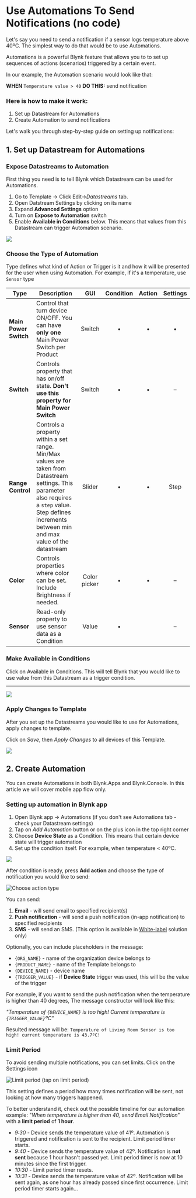 # Use Automations To Send Notifications (no code)

Let's say you need to send a notification if a sensor logs temperature above 40ºC. The simplest way to do that would be to use Automations.&#x20;

Automations is a powerful Blynk feature that allows you to to set up sequences of actions (scenarios) triggered by a certain event.

In our example, the Automation scenario would look like that:&#x20;

**WHEN** `Temperature value > 40` **DO THIS:** send notification



### Here is how to make it work:

1. Set up Datastream for Automations
2. Create Automation to send notifications

Let's walk you through step-by-step guide on setting up notifications:

## 1. Set up Datastream for Automations

### Expose Datastreams to Automation

First thing you need is to tell Blynk which Datastream can be used for Automations.

1. Go to  Template -> Click Edit->_Datastreams_ tab.
2. Open Datstream Settings by clicking on its name&#x20;
3. Expand **Advanced Settings** option
4. Turn on **Expose to Automation** switch
5. Enable **Available in Conditions** below. This means that values from this Datastream can trigger Automation scenario.



![](../../.gitbook/assets/cpt2105201739-1919x971.gif)

###

### Choose the Type of Automation

Type defines what kind of Action or Trigger is it and how it will be presented for the user when using Automation. For example, if it's a temperature, use `Sensor` type

| Type                  | Description                                                                                                                                                                                                 |      GUI     | Condition | Action | Settings |
| --------------------- | ----------------------------------------------------------------------------------------------------------------------------------------------------------------------------------------------------------- | :----------: | :-------: | :----: | :------: |
| **Main Power Switch** | Control that turn device ON/OFF. You can have **only one** Main Power Switch per Product                                                                                                                    |    Switch    |     •     |    •   |     •    |
| **Switch**            | Controls property that has on/off state. **Don't use this property for Main Power Switch**                                                                                                                  |    Switch    |     •     |    •   |     –    |
| **Range Control**     | Controls a property within a set range. Min/Max values are taken from Datastream settings. This parameter also requires a `step` value. Step defines increments between min and max value of the datastream |    Slider    |     •     |    •   |   Step   |
| **Color**             | Controls properties where color can be set. Include Brightness if needed.                                                                                                                                   | Color picker |     •     |    •   |     –    |
| **Sensor**            | Read-only property to use sensor data as a Condition                                                                                                                                                        |     Value    |     •     |        |     –    |





### Make Available in Conditions

Click on Available in Conditions. This will tell Blynk that you would like to use value from this Datastream as a trigger condition.

****

![](../../.gitbook/assets/expose\_to\_auto.gif)

###

### Apply Changes to Template

After you set up the Datastreams you would like to use for Automations, apply changes to template.

Click on _Save_, then _Apply Changes_ to all devices of this Template.&#x20;

![](<../../.gitbook/assets/image (33).png>)







## 2. Create Automation



You can create Automations in both Blynk.Apps and Blynk.Console. In this article we will cover mobile app flow only.

### **Setting up automation in Blynk app**

1. Open Blynk app -> Automations (if you don't see Automations tab - check your Datastream settings)
2. Tap on _Add Automation_ button or on the plus icon in the top right corner
3. Choose **Device State** as a Condition. This means that certain device state will trigger automation
4. Set up the condition itself. For example, when temperature < 40ºC.

![](<../../.gitbook/assets/image (35) (1).png>)

After condition is ready, press **Add action** and choose the type of notification you would like to send:

![Choose action type](https://user-images.githubusercontent.com/72790181/120281347-81f92e80-c2c1-11eb-989d-fb5832653d9f.png)

You can send:

1. **Email** - will send email to specified recipient(s)
2. **Push notification** - will send a push notification (in-app notification) to specified recipients
3. **SMS** - will send an SMS. (This option is available in [White-label](https://www.blynk.io/pricing#business) solution only)

Optionally, you can include placeholders in the message:

* `{ORG_NAME}` - name of the organization device belongs to
* `{PRODUCT_NAME}` - name of the Template belongs to
* `{DEVICE_NAME}` - device name
* `{TRIGGER_VALUE}` - if **Device State** trigger was used, this will be the value of the trigger

For example, if you want to send the push notification when the temperature is higher than 40 degrees, The message constructor will look like this:

_"Temperature of `{DEVICE_NAME}` is too high! Current temperature is `{TRIGGER_VALUE}`ºC"_

Resulted message will be: `Temperature of Living Room Sensor is too high! current temperature is 43.7ºC!`

###

### Limit Period

To avoid sending multiple notifications, you can set limits. Click on the Settings icon

![Limit period (tap on limit period)](https://user-images.githubusercontent.com/72790181/120785065-6e55fe00-c535-11eb-8979-f3eb1b50ecf1.png)

This setting defines a period how many times notification will be sent, not looking at how many triggers happened.

To better understand it, check out the possible timeline for our automation example: "_When temperature is higher than 40, send Email Notification_" with a **limit period** of **1 hour**.

* _9:30_ - Device sends the temperature value of 41º. Automation is triggered and notification is sent to the recipient. Limit period timer starts.
* _9:40_ - Device sends the temperature value of 42º. Notification is **not sent** because 1 hour hasn't passed yet. Limit period timer is now at 10 minutes since the first trigger.
* _10:30_ - Limit period timer resets.
* _10:31_ - Device sends the temperature value of 42º. Notification will be sent again, as one hour has already passed since first occurrence. Limit period timer starts again...

